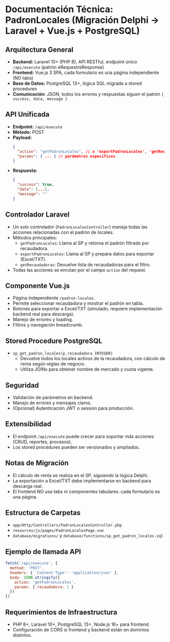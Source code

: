 # Documentación Técnica: PadronLocales (Migración Delphi → Laravel + Vue.js + PostgreSQL)

## Arquitectura General
- **Backend:** Laravel 10+ (PHP 8), API RESTful, endpoint único `/api/execute` (patrón eRequest/eResponse)
- **Frontend:** Vue.js 3 SPA, cada formulario es una página independiente (NO tabs)
- **Base de Datos:** PostgreSQL 13+, lógica SQL migrada a stored procedures
- **Comunicación:** JSON, todos los errores y respuestas siguen el patrón `{ success, data, message }`

## API Unificada
- **Endpoint:** `/api/execute`
- **Método:** POST
- **Payload:**
  ```json
  {
    "action": "getPadronLocales", // o 'exportPadronLocales', 'getRecaudadoras', etc
    "params": { ... } // parámetros específicos
  }
  ```
- **Respuesta:**
  ```json
  {
    "success": true,
    "data": [...],
    "message": ""
  }
  ```

## Controlador Laravel
- Un solo controlador (`PadronLocalesController`) maneja todas las acciones relacionadas con el padrón de locales.
- Métodos principales:
  - `getPadronLocales`: Llama al SP y retorna el padrón filtrado por recaudadora.
  - `exportPadronLocales`: Llama al SP y prepara datos para exportar (Excel/TXT).
  - `getRecaudadoras`: Devuelve lista de recaudadoras para el filtro.
- Todas las acciones se enrutan por el campo `action` del request.

## Componente Vue.js
- Página independiente `/padron-locales`.
- Permite seleccionar recaudadora y mostrar el padrón en tabla.
- Botones para exportar a Excel/TXT (simulado, requiere implementación backend real para descarga).
- Manejo de errores y loading.
- Filtros y navegación breadcrumb.

## Stored Procedure PostgreSQL
- `sp_get_padron_locales(p_recaudadora INTEGER)`
  - Devuelve todos los locales activos de la recaudadora, con cálculo de renta según reglas de negocio.
  - Utiliza JOINs para obtener nombre de mercado y cuota vigente.

## Seguridad
- Validación de parámetros en backend.
- Manejo de errores y mensajes claros.
- (Opcional) Autenticación JWT o session para producción.

## Extensibilidad
- El endpoint `/api/execute` puede crecer para soportar más acciones (CRUD, reportes, procesos).
- Los stored procedures pueden ser versionados y ampliados.

## Notas de Migración
- El cálculo de renta se realiza en el SP, siguiendo la lógica Delphi.
- La exportación a Excel/TXT debe implementarse en backend para descarga real.
- El frontend NO usa tabs ni componentes tabulares: cada formulario es una página.

## Estructura de Carpetas
- `app/Http/Controllers/PadronLocalesController.php`
- `resources/js/pages/PadronLocalesPage.vue`
- `database/migrations/` y `database/functions/sp_get_padron_locales.sql`

## Ejemplo de llamada API
```js
fetch('/api/execute', {
  method: 'POST',
  headers: { 'Content-Type': 'application/json' },
  body: JSON.stringify({
    action: 'getPadronLocales',
    params: { recaudadora: 1 }
  })
})
```

## Requerimientos de Infraestructura
- PHP 8+, Laravel 10+, PostgreSQL 13+, Node.js 16+ para frontend.
- Configuración de CORS si frontend y backend están en dominios distintos.

